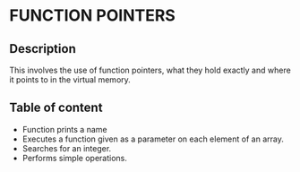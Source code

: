 # FUNCTION POINTERS

## Description

This involves the use of function pointers, what they hold exactly and
where it points to in the virtual memory.

## **Table of content**

- Function prints a name
- Executes a function given as a parameter on each element of an array.
- Searches for an integer.
- Performs simple operations.
